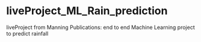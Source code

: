 # liveProject_ML_Rain_prediction
liveProject from Manning Publications: end to end Machine Learning project to predict rainfall
